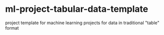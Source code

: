 # ml-project-tabular-data-template
project template for machine learning projects for data in traditional "table" format

